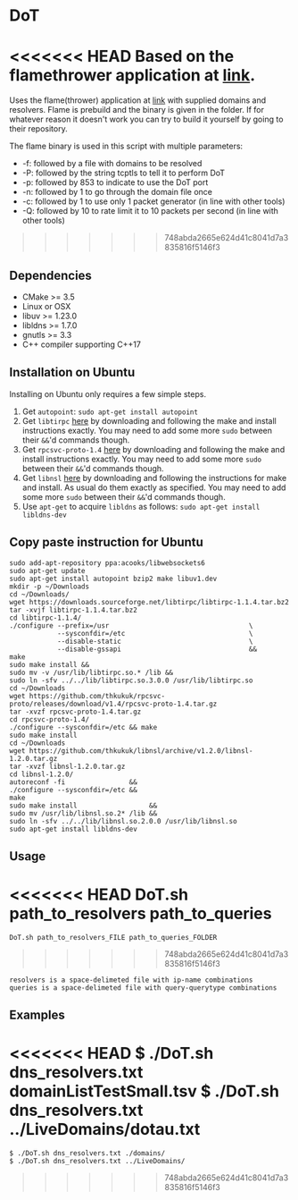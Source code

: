 # DoT

<<<<<<< HEAD
 Based on the flamethrower application at [link](https://github.com/DNS-OARC/flamethrower).
=======
 Uses the flame(thrower) application at [link](https://github.com/DNS-OARC/flamethrower) with supplied domains and resolvers. Flame is prebuild and the binary is given in the folder. If for whatever reason it doesn't work you can try to build it yourself by going to their repository.
 
 The flame binary is used in this script with multiple parameters:
  * -f: followed by a file with domains to be resolved
  * -P: followed by the string tcptls to tell it to perform DoT
  * -p: followed by 853 to indicate to use the DoT port
  * -n: followed by 1 to go through the domain file once
  * -c: followed by 1 to use only 1 packet generator (in line with other tools)
  * -Q: followed by 10 to rate limit it to 10 packets per second (in line with other tools)
>>>>>>> 748abda2665e624d41c8041d7a3835816f5146f3

Dependencies
------------

* CMake >= 3.5
* Linux or OSX
* libuv >= 1.23.0
* libldns >= 1.7.0
* gnutls >= 3.3
* C++ compiler supporting C++17

## Installation on Ubuntu

Installing on Ubuntu only requires a few simple steps. 
1. Get `autopoint`: `sudo apt-get install autopoint`
2. Get `libtirpc` [here](http://www.linuxfromscratch.org/blfs/view/svn/basicnet/libtirpc.html) by downloading and following the make and install instructions exactly. You may need to add some more `sudo` between their `&&`'d commands though.
3. Get `rpcsvc-proto-1.4` [here](http://www.linuxfromscratch.org/blfs/view/svn/basicnet/rpcsvc-proto.html) by downloading and following the make and install instructions exactly. You may need to add some more `sudo` between their `&&`'d commands though.
4. Get `libnsl` [here](http://www.linuxfromscratch.org/blfs/view/svn/basicnet/libnsl.html) by downloading and following the instructions for make and install. As usual do them exactly as specified. You may need to add some more `sudo` between their `&&`'d commands though.
5. Use `apt-get` to acquire `libldns` as follows: `sudo apt-get install libldns-dev`


## Copy paste instruction for Ubuntu
```
sudo add-apt-repository ppa:acooks/libwebsockets6
sudo apt-get update
sudo apt-get install autopoint bzip2 make libuv1.dev
mkdir -p ~/Downloads
cd ~/Downloads/
wget https://downloads.sourceforge.net/libtirpc/libtirpc-1.1.4.tar.bz2
tar -xvjf libtirpc-1.1.4.tar.bz2
cd libtirpc-1.1.4/
./configure --prefix=/usr                                   \
            --sysconfdir=/etc                               \
            --disable-static                                \
            --disable-gssapi                                &&
make
sudo make install &&
sudo mv -v /usr/lib/libtirpc.so.* /lib &&
sudo ln -sfv ../../lib/libtirpc.so.3.0.0 /usr/lib/libtirpc.so
cd ~/Downloads
wget https://github.com/thkukuk/rpcsvc-proto/releases/download/v1.4/rpcsvc-proto-1.4.tar.gz
tar -xvzf rpcsvc-proto-1.4.tar.gz
cd rpcsvc-proto-1.4/
./configure --sysconfdir=/etc && make
sudo make install
cd ~/Downloads
wget https://github.com/thkukuk/libnsl/archive/v1.2.0/libnsl-1.2.0.tar.gz
tar -xvzf libnsl-1.2.0.tar.gz
cd libnsl-1.2.0/
autoreconf -fi                &&
./configure --sysconfdir=/etc &&
make
sudo make install                  &&
sudo mv /usr/lib/libnsl.so.2* /lib &&
sudo ln -sfv ../../lib/libnsl.so.2.0.0 /usr/lib/libnsl.so
sudo apt-get install libldns-dev
```


## Usage

<<<<<<< HEAD
    DoT.sh path_to_resolvers path_to_queries
=======
    DoT.sh path_to_resolvers_FILE path_to_queries_FOLDER
>>>>>>> 748abda2665e624d41c8041d7a3835816f5146f3

    resolvers is a space-delimeted file with ip-name combinations
    queries is a space-delimeted file with query-querytype combinations

## Examples

<<<<<<< HEAD
    $ ./DoT.sh dns_resolvers.txt domainListTestSmall.tsv
    $ ./DoT.sh dns_resolvers.txt ../LiveDomains/dotau.txt
=======
    $ ./DoT.sh dns_resolvers.txt ./domains/
    $ ./DoT.sh dns_resolvers.txt ../LiveDomains/
>>>>>>> 748abda2665e624d41c8041d7a3835816f5146f3
